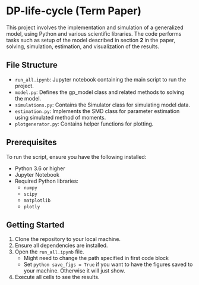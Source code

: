 # DP-life-cycle (Term Paper)

This project involves the implementation and simulation of a generalized model, using Python and various scientific libraries. The code performs tasks such as setup of the model described in section **2** in the paper, solving, simulation, estimation, and visualization of the results.

## File Structure

- ``run_all.ipynb``: Jupyter notebook containing the main script to run the project.
- ``model.py``: Defines the gp_model class and related methods to solving the model.
- ``simulations.py``: Contains the Simulator class for simulating model data.
- ``estimation.py``: Implements the SMD class for parameter estimation using simulated method of moments.
- ``plotgenerator.py``: Contains helper functions for plotting.

## Prerequisites

To run the script, ensure you have the following installed:
- Python 3.6 or higher
- Jupyter Notebook
- Required Python libraries: 
    - `numpy`
    - `scipy` 
    - `matplotlib`
    - `plotly`


## Getting Started

1. Clone the repository to your local machine.
2. Ensure all dependencies are installed.
3. Open the ``run_all.ipynb`` file. 
    - Might need to change the path specified in first code block
    - Set ```python save_figs = True``` if you want to have the figures saved to your machine. Otherwise it will just show.
4. Execute all cells to see the results.

